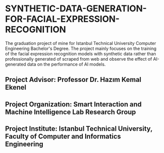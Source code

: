 # SYNTHETIC-DATA-GENERATION-FOR-FACIAL-EXPRESSION-RECOGNITION
The graduation project of mine for Istanbul Technical University Computer Engineering Bachelor's Degree. The project mainly focuses on the training of the facial expression recognition models with synthetic data rather than professionally generated of scraped from web and observe the effect of AI-generated data on the performance of AI models.

## Project Advisor: Professor Dr. Hazım Kemal Ekenel

## Project Organization: Smart Interaction and Machine Intelligence Lab Research Group

## Project Institute: Istanbul Technical University, Faculty of Computer and Informatics Engineering
